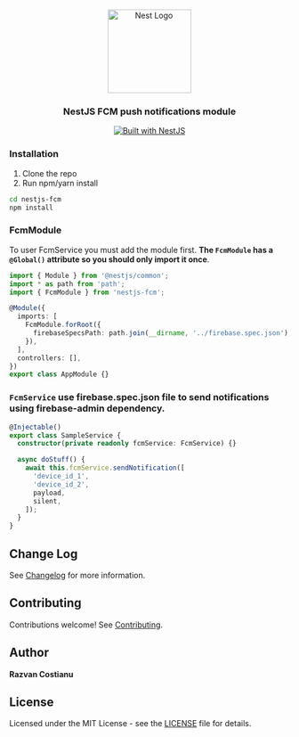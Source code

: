 <h1 align="center"></h1>

<div align="center">
  <a href="http://nestjs.com/" target="_blank">
    <img src="https://nestjs.com/img/logo_text.svg" width="150" alt="Nest Logo" />
  </a>
</div>

<h3 align="center">NestJS FCM push notifications module</h3>

<div align="center">
  <a href="https://nestjs.com" target="_blank">
    <img src="https://img.shields.io/badge/built%20with-NestJs-red.svg" alt="Built with NestJS">
  </a>
</div>

### Installation

1. Clone the repo
2. Run npm/yarn install

```bash
cd nestjs-fcm
npm install
```

### FcmModule

To user FcmService you must add the module first. **The `FcmModule` has a `@Global()` attribute so you should only import it once**.

```typescript
import { Module } from '@nestjs/common';
import * as path from 'path';
import { FcmModule } from 'nestjs-fcm';

@Module({
  imports: [
    FcmModule.forRoot({
      firebaseSpecsPath: path.join(__dirname, '../firebase.spec.json'),
    }),
  ],
  controllers: [],
})
export class AppModule {}
```

### `FcmService` use firebase.spec.json file to send notifications using firebase-admin dependency.

```typescript
@Injectable()
export class SampleService {
  constructor(private readonly fcmService: FcmService) {}

  async doStuff() {
    await this.fcmService.sendNotification([
      'device_id_1',
      'device_id_2',
      payload,
      silent,
    ]);
  }
}
```

## Change Log

See [Changelog](CHANGELOG.md) for more information.

## Contributing

Contributions welcome! See [Contributing](CONTRIBUTING.md).

## Author

**Razvan Costianu**

## License

Licensed under the MIT License - see the [LICENSE](LICENSE) file for details.
